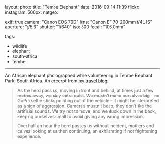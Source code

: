 layout: photo
title: "Tembe Elephant"
date: 2016-09-14 11:39
flickr:
instagram:
500px:
natgeo:

exif: true
camera: "Canon EOS 70D"
lens: "Canon EF 70-200mm f/4L IS"
aperture: "ƒ/5.6"
shutter: "1/640"
iso: 800
focal: "106.0mm"

tags:
  - wildlife
  - elephant
  - south-africa
  - tembe
---

An African elephant photographed while volunteering in Tembe Elephant Park, South Africa. An excerpt from [my travel blog](https://sam-and-paul.com/tembe-elephant-park/2/):

> As the herd pass us, moving in front and behind, at times just a few metres away, we stay extra quiet. We mustn’t make ourselves big – no GoPro selfie sticks pointing out of the vehicle – it might be interpreted as a sign of aggression. Camera’s mustn’t beep, they don’t like the artificial sounds. We try not to move, and we duck down in the back, keeping ourselves small to avoid giving any wrong impression.
>
> Over half an hour the herd passes us without incident, mothers and calves looking at us then continuing, an exhilarating if not frightening experience.

